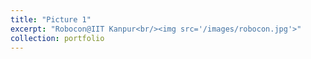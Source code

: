```yaml
---
title: "Picture 1"
excerpt: "Robocon@IIT Kanpur<br/><img src='/images/robocon.jpg'>"
collection: portfolio
---
```

